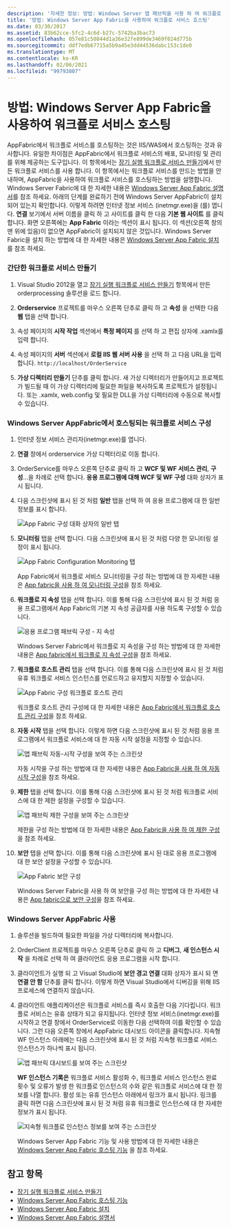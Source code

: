 ```yaml
---
description: '자세한 정보: 방법: Windows Server 앱 패브릭을 사용 하 여 워크플로 서비스 호스팅'
title: '방법: Windows Server App Fabric을 사용하여 워크플로 서비스 호스팅'
ms.date: 03/30/2017
ms.assetid: 83b62cce-5fc2-4c6d-b27c-5742ba3bac73
ms.openlocfilehash: 057e81c50844d1a36e32fe899de3469f024d775b
ms.sourcegitcommit: ddf7edb67715a5b9a45e3dd44536dabc153c1de0
ms.translationtype: MT
ms.contentlocale: ko-KR
ms.lasthandoff: 02/06/2021
ms.locfileid: "99793807"
---
```

# <a name="how-to-host-a-workflow-service-with-windows-server-app-fabric"></a>방법: Windows Server App Fabric을 사용하여 워크플로 서비스 호스팅

AppFabric에서 워크플로 서비스를 호스팅하는 것은 IIS/WAS에서 호스팅하는 것과 유사합니다. 유일한 차이점은 AppFabric에서 워크플로 서비스의 배포, 모니터링 및 관리를 위해 제공하는 도구입니다. 이 항목에서는 [장기 실행 워크플로 서비스 만들기](creating-a-long-running-workflow-service.md)에서 만든 워크플로 서비스를 사용 합니다. 이 항목에서는 워크플로 서비스를 만드는 방법을 안내하며, AppFabric을 사용하여 워크플로 서비스를 호스팅하는 방법을 설명합니다. Windows Server Fabric에 대 한 자세한 내용은 [Windows Server App Fabric 설명서](/previous-versions/appfabric/ff384253(v=azure.10))를 참조 하세요. 아래의 단계를 완료하기 전에 Windows Server AppFabric이 설치되어 있는지 확인합니다.  이렇게 하려면 인터넷 정보 서비스 (inetmgr.exe)을 (를) 엽니다. **연결** 보기에서 서버 이름을 클릭 하 고 사이트를 클릭 한 다음 **기본 웹 사이트** 를 클릭 합니다. 화면 오른쪽에는 **App Fabric** 이라는 섹션이 표시 됩니다. 이 섹션(오른쪽 창의 맨 위에 있음)이 없으면 AppFabric이 설치되지 않은 것입니다. Windows Server Fabric을 설치 하는 방법에 대 한 자세한 내용은 [Windows Server App Fabric 설치](/previous-versions/appfabric/ee790960(v=azure.10))를 참조 하세요.  
  
### <a name="creating-a-simple-workflow-service"></a>간단한 워크플로 서비스 만들기  
  
1. Visual Studio 2012을 열고 [장기 실행 워크플로 서비스 만들기](creating-a-long-running-workflow-service.md) 항목에서 만든 orderprocessing 솔루션을 로드 합니다.  
  
2. **Orderservice** 프로젝트를 마우스 오른쪽 단추로 클릭 하 고 **속성** 을 선택한 다음 **웹** 탭을 선택 합니다.  
  
3. 속성 페이지의 **시작 작업** 섹션에서 **특정 페이지** 를 선택 하 고 편집 상자에 .xamlx를 입력 합니다.  
  
4. 속성 페이지의 **서버** 섹션에서 **로컬 IIS 웹 서버 사용** 을 선택 하 고 다음 URL을 입력 합니다. `http://localhost/OrderService`  
  
5. **가상 디렉터리 만들기** 단추를 클릭 합니다. 새 가상 디렉터리가 만들어지고 프로젝트가 빌드될 때 이 가상 디렉터리에 필요한 파일을 복사하도록 프로젝트가 설정됩니다.  또는 .xamlx, web.config 및 필요한 DLL을 가상 디렉터리에 수동으로 복사할 수 있습니다.  
  
### <a name="configuring-a-workflow-service-hosted-in-windows-server-app-fabric"></a>Windows Server AppFabric에서 호스팅되는 워크플로 서비스 구성  
  
1. 인터넷 정보 서비스 관리자(inetmgr.exe)를 엽니다.  
  
2. **연결** 창에서 orderservice 가상 디렉터리로 이동 합니다.  
  
3. OrderService를 마우스 오른쪽 단추로 클릭 하 고 **WCF 및 WF 서비스 관리**, **구성**...을 차례로 선택 합니다. **응용 프로그램에 대해 WCF 및 WF 구성** 대화 상자가 표시 됩니다.  
  
4. 다음 스크린샷에 표시 된 것 처럼 **일반** 탭을 선택 하 여 응용 프로그램에 대 한 일반 정보를 표시 합니다.  
  
     ![App Fabric 구성 대화 상자의 일반 탭](media/appfabricconfiguration-general.gif "AppFabricConfiguration-General")  
  
5. **모니터링** 탭을 선택 합니다. 다음 스크린샷에 표시 된 것 처럼 다양 한 모니터링 설정이 표시 됩니다.  
  
     ![App Fabric Configuration Monitoring 탭](media/appfabricconfiguration-monitoring.gif "AppFabricConfiguration-Monitoring")  
  
     App Fabric에서 워크플로 서비스 모니터링을 구성 하는 방법에 대 한 자세한 내용은 [App fabric을 사용 하 여 모니터링 구성](/previous-versions/appfabric/ee677384(v=azure.10))을 참조 하세요.  
  
6. **워크플로 지 속성** 탭을 선택 합니다. 이를 통해 다음 스크린샷에 표시 된 것 처럼 응용 프로그램에서 App Fabric의 기본 지 속성 공급자를 사용 하도록 구성할 수 있습니다.  
  
     ![응용 프로그램 패브릭 구성 &#45; 지 속성](media/appfabricconfiguration-persistence.gif "AppFabricConfiguration-Persistence")  
  
     Windows Server Fabric에서 워크플로 지 속성을 구성 하는 방법에 대 한 자세한 내용은 [App fabric에서 워크플로 지 속성 구성](/previous-versions/appfabric/ee677353(v=azure.10))을 참조 하세요.  
  
7. **워크플로 호스트 관리** 탭을 선택 합니다. 이를 통해 다음 스크린샷에 표시 된 것 처럼 유휴 워크플로 서비스 인스턴스를 언로드하고 유지할지 지정할 수 있습니다.  
  
     ![App Fabric 구성 워크플로 호스트 관리](media/appfabricconfiguration-management.gif "AppFabricConfiguration-Management")  
  
     워크플로 호스트 관리 구성에 대 한 자세한 내용은 [App Fabric에서 워크플로 호스트 관리 구성](/previous-versions/appfabric/ff383424(v=azure.10))을 참조 하세요.  
  
8. **자동 시작** 탭을 선택 합니다. 이렇게 하면 다음 스크린샷에 표시 된 것 처럼 응용 프로그램에서 워크플로 서비스에 대 한 자동 시작 설정을 지정할 수 있습니다.  
  
     ![앱 패브릭 자동&#45;시작 구성을 보여 주는 스크린샷](./media/how-to-host-a-workflow-service-with-windows-server-app-fabric/app-fabric-auto-start-configuration.gif)  
  
     자동 시작을 구성 하는 방법에 대 한 자세한 내용은 [App Fabric을 사용 하 여 자동 시작 구성](/previous-versions/appfabric/ee677261(v=azure.10))을 참조 하세요.  
  
9. **제한** 탭을 선택 합니다. 이를 통해 다음 스크린샷에 표시 된 것 처럼 워크플로 서비스에 대 한 제한 설정을 구성할 수 있습니다.  
  
     ![앱 패브릭 제한 구성을 보여 주는 스크린샷](./media/how-to-host-a-workflow-service-with-windows-server-app-fabric/app-fabric-throttling-configuration.gif)  
  
     제한을 구성 하는 방법에 대 한 자세한 내용은 [App Fabric을 사용 하 여 제한 구성](/previous-versions/appfabric/ee677261(v=azure.10))을 참조 하세요.  
  
10. **보안** 탭을 선택 합니다. 이를 통해 다음 스크린샷에 표시 된 대로 응용 프로그램에 대 한 보안 설정을 구성할 수 있습니다.  
  
     ![App Fabric 보안 구성](media/appfabricconfiguration-security.gif "AppFabricConfiguration-Security")  
  
     Windows Server Fabric을 사용 하 여 보안을 구성 하는 방법에 대 한 자세한 내용은 [App fabric으로 보안 구성](/previous-versions/appfabric/ee677278(v=azure.10))을 참조 하세요.  
  
### <a name="using-windows-server-app-fabric"></a>Windows Server AppFabric 사용  
  
1. 솔루션을 빌드하여 필요한 파일을 가상 디렉터리에 복사합니다.  
  
2. OrderClient 프로젝트를 마우스 오른쪽 단추로 클릭 하 고 **디버그**, **새 인스턴스 시작** 을 차례로 선택 하 여 클라이언트 응용 프로그램을 시작 합니다.  
  
3. 클라이언트가 실행 되 고 Visual Studio에 **보안 경고 연결** 대화 상자가 표시 되 면 **연결 안 함** 단추를 클릭 합니다. 이렇게 하면 Visual Studio에서 디버깅을 위해 IIS 프로세스에 연결하지 않습니다.  
  
4. 클라이언트 애플리케이션은 워크플로 서비스를 즉시 호출한 다음 기다립니다. 워크플로 서비스는 유휴 상태가 되고 유지됩니다. 인터넷 정보 서비스(inetmgr.exe)를 시작하고 연결 창에서 OrderService로 이동한 다음 선택하여 이를 확인할 수 있습니다. 그런 다음 오른쪽 창에서 AppFabric 대시보드 아이콘을 클릭합니다. 지속형 WF 인스턴스 아래에는 다음 스크린샷에 표시 된 것 처럼 지속형 워크플로 서비스 인스턴스가 하나씩 표시 됩니다.  
  
     ![앱 패브릭 대시보드를 보여 주는 스크린샷](./media/how-to-host-a-workflow-service-with-windows-server-app-fabric/app-fabric-dashboard.gif)  
  
     **WF 인스턴스 기록은** 워크플로 서비스 활성화 수, 워크플로 서비스 인스턴스 완료 횟수 및 오류가 발생 한 워크플로 인스턴스의 수와 같은 워크플로 서비스에 대 한 정보를 나열 합니다. 활성 또는 유휴 인스턴스 아래에서 링크가 표시 됩니다. 링크를 클릭 하면 다음 스크린샷에 표시 된 것 처럼 유휴 워크플로 인스턴스에 대 한 자세한 정보가 표시 됩니다.  
  
     ![지속형 워크플로 인스턴스 정보를 보여 주는 스크린샷](./media/how-to-host-a-workflow-service-with-windows-server-app-fabric/persisted-workflow-instance-detail.gif)  
  
     Windows Server App Fabric 기능 및 사용 방법에 대 한 자세한 내용은 [Windows Server App Fabric 호스팅 기능](/previous-versions/appfabric/ee677189(v=azure.10)) 을 참조 하세요.  
  
## <a name="see-also"></a>참고 항목

- [장기 실행 워크플로 서비스 만들기](creating-a-long-running-workflow-service.md)
- [Windows Server App Fabric 호스팅 기능](/previous-versions/appfabric/ee677189(v=azure.10))
- [Windows Server App Fabric 설치](/previous-versions/appfabric/ee790960(v=azure.10))
- [Windows Server App Fabric 설명서](/previous-versions/appfabric/ff384253(v=azure.10))
